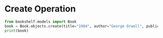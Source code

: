# Create Operation
```python
from bookshelf.models import Book
book = Book.objects.create(title="1984", author="George Orwell", publication_year=1949)
print(book)
